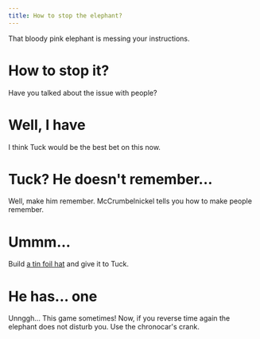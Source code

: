 ```yaml
---
title: How to stop the elephant?
---
```


That bloody pink elephant is messing your instructions.

# How to stop it?
Have you talked about the issue with people?

# Well, I have
I think Tuck would be the best bet on this now.

# Tuck? He doesn't remember...
Well, make him remember. McCrumbelnickel tells you how to make people remember.

# Ummm...
Build [a tin foil hat](040-tin-foil-hat.md) and give it to Tuck.

# He has... one
Unnggh... This game sometimes! Now, if you reverse time again the elephant does not disturb you. Use the chronocar's crank.
